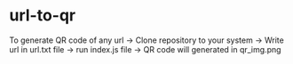 # url-to-qr

To generate QR code of any url
-> Clone repository to your system
-> Write url in url.txt file
-> run index.js file 
-> QR code will generated in qr_img.png
